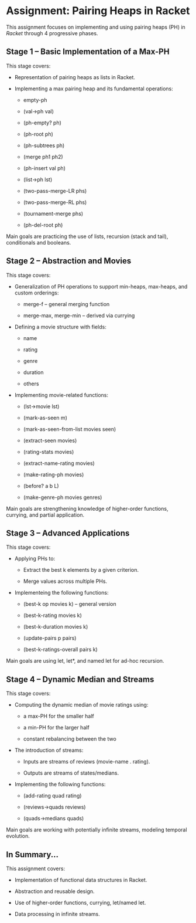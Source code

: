 # Assignment: Pairing Heaps in Racket

This assignment focuses on implementing and using pairing heaps (PH) in *Racket* through 4 progressive phases.

## Stage 1 – Basic Implementation of a Max-PH

This stage covers:

- Representation of pairing heaps as lists in Racket.

- Implementing a max pairing heap and its fundamental operations:

  - empty-ph

  - (val->ph val)

  - (ph-empty? ph)

  - (ph-root ph)

  - (ph-subtrees ph)

  - (merge ph1 ph2)

  - (ph-insert val ph)

  - (list->ph lst)

  - (two-pass-merge-LR phs)

  - (two-pass-merge-RL phs)

  - (tournament-merge phs)

  - (ph-del-root ph)

Main goals are practicing the use of lists, recursion (stack and tail), conditionals and booleans.

## Stage 2 – Abstraction and Movies

This stage covers:

- Generalization of PH operations to support min-heaps, max-heaps, and custom orderings:

  - merge-f – general merging function

  - merge-max, merge-min – derived via currying

- Defining a movie structure with fields:

  - name

  - rating

  - genre

  - duration

  - others

- Implementing movie-related functions:

  - (lst->movie lst)

  - (mark-as-seen m)

  - (mark-as-seen-from-list movies seen)

  - (extract-seen movies)

  - (rating-stats movies)

  - (extract-name-rating movies)

  - (make-rating-ph movies)

  - (before? a b L)

  - (make-genre-ph movies genres)

Main goals are strengthening knowledge of higher-order functions, currying, and partial application.

## Stage 3 – Advanced Applications

This stage covers:

- Applying PHs to:

  - Extract the best k elements by a given criterion.

  - Merge values across multiple PHs.

- Implementeing the following functions:

  - (best-k op movies k) – general version

  - (best-k-rating movies k)

  - (best-k-duration movies k)

  - (update-pairs p pairs)

  - (best-k-ratings-overall pairs k)

Main goals are using let, let*, and named let for ad-hoc recursion.

## Stage 4 – Dynamic Median and Streams

This stage covers:

- Computing the dynamic median of movie ratings using:

  - a max-PH for the smaller half

  - a min-PH for the larger half

  - constant rebalancing between the two
  
- The introduction of streams:

  - Inputs are streams of reviews (movie-name . rating).

  - Outputs are streams of states/medians.

- Implementing the following functions:

  - (add-rating quad rating)

  - (reviews->quads reviews)

  - (quads->medians quads)

Main goals are working with potentially infinite streams, modeling temporal evolution.

## In Summary...

This assignment covers:

- Implementation of functional data structures in Racket.

- Abstraction and reusable design.

- Use of higher-order functions, currying, let/named let.

- Data processing in infinite streams.
